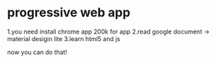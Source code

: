# progressive web app

1.you need install chrome app 200k for  app
2.read google document ->  material desigin lite
3.learn html5 and js

now you can do that!
